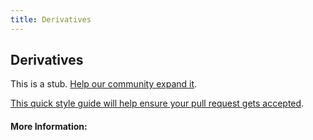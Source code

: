 ```yaml
---
title: Derivatives
---
```


## Derivatives

This is a stub. [Help our community expand it](https://github.com/freeCodeCamp/guide-articles/tree/master/articles/Math/Derivatives/index.md).

[This quick style guide will help ensure your pull request gets accepted](https://github.com/freeCodeCamp/guide-articles/blob/master/README.md).

<!-- The article goes here, in GitHub-flavored Markdown. Feel free to add YouTube videos, images, and CodePen/JSBin embeds  -->

#### More Information:
<!-- Please add any articles you think might be helpful to read before writing the article -->



